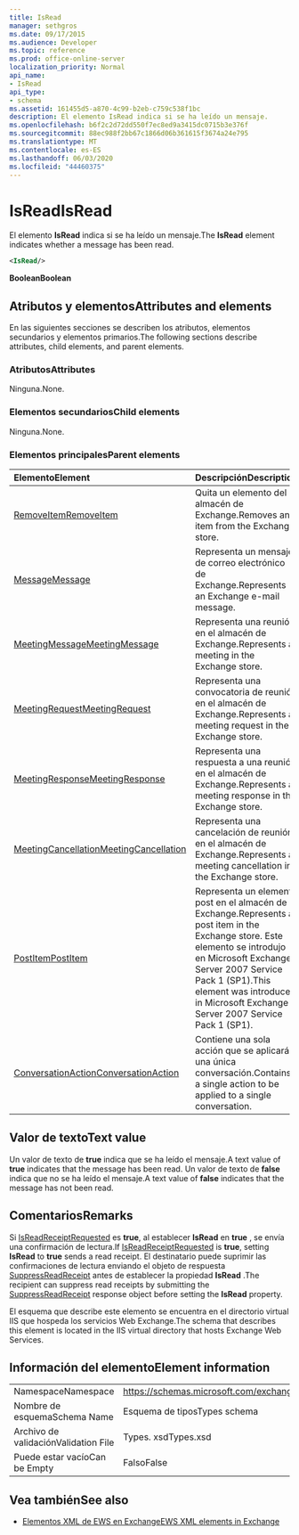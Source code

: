 ```yaml
---
title: IsRead
manager: sethgros
ms.date: 09/17/2015
ms.audience: Developer
ms.topic: reference
ms.prod: office-online-server
localization_priority: Normal
api_name:
- IsRead
api_type:
- schema
ms.assetid: 161455d5-a870-4c99-b2eb-c759c538f1bc
description: El elemento IsRead indica si se ha leído un mensaje.
ms.openlocfilehash: b6f2c2d72dd550f7ec8ed9a3415dc0715b3e376f
ms.sourcegitcommit: 88ec988f2bb67c1866d06b361615f3674a24e795
ms.translationtype: MT
ms.contentlocale: es-ES
ms.lasthandoff: 06/03/2020
ms.locfileid: "44460375"
---
```

# <a name="isread"></a><span data-ttu-id="32124-103">IsRead</span><span class="sxs-lookup"><span data-stu-id="32124-103">IsRead</span></span>

<span data-ttu-id="32124-104">El elemento **IsRead** indica si se ha leído un mensaje.</span><span class="sxs-lookup"><span data-stu-id="32124-104">The **IsRead** element indicates whether a message has been read.</span></span> 
  
```XML
<IsRead/>
```

 <span data-ttu-id="32124-105">**Boolean**</span><span class="sxs-lookup"><span data-stu-id="32124-105">**Boolean**</span></span>
## <a name="attributes-and-elements"></a><span data-ttu-id="32124-106">Atributos y elementos</span><span class="sxs-lookup"><span data-stu-id="32124-106">Attributes and elements</span></span>

<span data-ttu-id="32124-107">En las siguientes secciones se describen los atributos, elementos secundarios y elementos primarios.</span><span class="sxs-lookup"><span data-stu-id="32124-107">The following sections describe attributes, child elements, and parent elements.</span></span>
  
### <a name="attributes"></a><span data-ttu-id="32124-108">Atributos</span><span class="sxs-lookup"><span data-stu-id="32124-108">Attributes</span></span>

<span data-ttu-id="32124-109">Ninguna.</span><span class="sxs-lookup"><span data-stu-id="32124-109">None.</span></span>
  
### <a name="child-elements"></a><span data-ttu-id="32124-110">Elementos secundarios</span><span class="sxs-lookup"><span data-stu-id="32124-110">Child elements</span></span>

<span data-ttu-id="32124-111">Ninguna.</span><span class="sxs-lookup"><span data-stu-id="32124-111">None.</span></span>
  
### <a name="parent-elements"></a><span data-ttu-id="32124-112">Elementos principales</span><span class="sxs-lookup"><span data-stu-id="32124-112">Parent elements</span></span>

|<span data-ttu-id="32124-113">**Elemento**</span><span class="sxs-lookup"><span data-stu-id="32124-113">**Element**</span></span>|<span data-ttu-id="32124-114">**Descripción**</span><span class="sxs-lookup"><span data-stu-id="32124-114">**Description**</span></span>|
|:-----|:-----|
|[<span data-ttu-id="32124-115">RemoveItem</span><span class="sxs-lookup"><span data-stu-id="32124-115">RemoveItem</span></span>](removeitem.md) <br/> |<span data-ttu-id="32124-116">Quita un elemento del almacén de Exchange.</span><span class="sxs-lookup"><span data-stu-id="32124-116">Removes an item from the Exchange store.</span></span>  <br/> |
|[<span data-ttu-id="32124-117">Message</span><span class="sxs-lookup"><span data-stu-id="32124-117">Message</span></span>](message-ex15websvcsotherref.md) <br/> |<span data-ttu-id="32124-118">Representa un mensaje de correo electrónico de Exchange.</span><span class="sxs-lookup"><span data-stu-id="32124-118">Represents an Exchange e-mail message.</span></span>  <br/> |
|[<span data-ttu-id="32124-119">MeetingMessage</span><span class="sxs-lookup"><span data-stu-id="32124-119">MeetingMessage</span></span>](meetingmessage.md) <br/> |<span data-ttu-id="32124-120">Representa una reunión en el almacén de Exchange.</span><span class="sxs-lookup"><span data-stu-id="32124-120">Represents a meeting in the Exchange store.</span></span>  <br/> |
|[<span data-ttu-id="32124-121">MeetingRequest</span><span class="sxs-lookup"><span data-stu-id="32124-121">MeetingRequest</span></span>](meetingrequest.md) <br/> |<span data-ttu-id="32124-122">Representa una convocatoria de reunión en el almacén de Exchange.</span><span class="sxs-lookup"><span data-stu-id="32124-122">Represents a meeting request in the Exchange store.</span></span>  <br/> |
|[<span data-ttu-id="32124-123">MeetingResponse</span><span class="sxs-lookup"><span data-stu-id="32124-123">MeetingResponse</span></span>](meetingresponse.md) <br/> |<span data-ttu-id="32124-124">Representa una respuesta a una reunión en el almacén de Exchange.</span><span class="sxs-lookup"><span data-stu-id="32124-124">Represents a meeting response in the Exchange store.</span></span>  <br/> |
|[<span data-ttu-id="32124-125">MeetingCancellation</span><span class="sxs-lookup"><span data-stu-id="32124-125">MeetingCancellation</span></span>](meetingcancellation.md) <br/> |<span data-ttu-id="32124-126">Representa una cancelación de reunión en el almacén de Exchange.</span><span class="sxs-lookup"><span data-stu-id="32124-126">Represents a meeting cancellation in the Exchange store.</span></span>  <br/> |
|[<span data-ttu-id="32124-127">PostItem</span><span class="sxs-lookup"><span data-stu-id="32124-127">PostItem</span></span>](postitem.md) <br/> |<span data-ttu-id="32124-128">Representa un elemento post en el almacén de Exchange.</span><span class="sxs-lookup"><span data-stu-id="32124-128">Represents a post item in the Exchange store.</span></span> <span data-ttu-id="32124-129">Este elemento se introdujo en Microsoft Exchange Server 2007 Service Pack 1 (SP1).</span><span class="sxs-lookup"><span data-stu-id="32124-129">This element was introduced in Microsoft Exchange Server 2007 Service Pack 1 (SP1).</span></span>  <br/> |
|[<span data-ttu-id="32124-130">ConversationAction</span><span class="sxs-lookup"><span data-stu-id="32124-130">ConversationAction</span></span>](conversationaction.md) <br/> |<span data-ttu-id="32124-131">Contiene una sola acción que se aplicará a una única conversación.</span><span class="sxs-lookup"><span data-stu-id="32124-131">Contains a single action to be applied to a single conversation.</span></span>  <br/> |
   
## <a name="text-value"></a><span data-ttu-id="32124-132">Valor de texto</span><span class="sxs-lookup"><span data-stu-id="32124-132">Text value</span></span>

<span data-ttu-id="32124-133">Un valor de texto de **true** indica que se ha leído el mensaje.</span><span class="sxs-lookup"><span data-stu-id="32124-133">A text value of **true** indicates that the message has been read.</span></span> <span data-ttu-id="32124-134">Un valor de texto de **false** indica que no se ha leído el mensaje.</span><span class="sxs-lookup"><span data-stu-id="32124-134">A text value of **false** indicates that the message has not been read.</span></span> 
  
## <a name="remarks"></a><span data-ttu-id="32124-135">Comentarios</span><span class="sxs-lookup"><span data-stu-id="32124-135">Remarks</span></span>

<span data-ttu-id="32124-136">Si [IsReadReceiptRequested](isreadreceiptrequested.md) es **true**, al establecer **IsRead** en **true** , se envía una confirmación de lectura.</span><span class="sxs-lookup"><span data-stu-id="32124-136">If [IsReadReceiptRequested](isreadreceiptrequested.md) is **true**, setting **IsRead** to **true** sends a read receipt.</span></span> <span data-ttu-id="32124-137">El destinatario puede suprimir las confirmaciones de lectura enviando el objeto de respuesta [SuppressReadReceipt](suppressreadreceipt.md) antes de establecer la propiedad **IsRead** .</span><span class="sxs-lookup"><span data-stu-id="32124-137">The recipient can suppress read receipts by submitting the [SuppressReadReceipt](suppressreadreceipt.md) response object before setting the **IsRead** property.</span></span> 
  
<span data-ttu-id="32124-138">El esquema que describe este elemento se encuentra en el directorio virtual IIS que hospeda los servicios Web Exchange.</span><span class="sxs-lookup"><span data-stu-id="32124-138">The schema that describes this element is located in the IIS virtual directory that hosts Exchange Web Services.</span></span>
  
## <a name="element-information"></a><span data-ttu-id="32124-139">Información del elemento</span><span class="sxs-lookup"><span data-stu-id="32124-139">Element information</span></span>

|||
|:-----|:-----|
|<span data-ttu-id="32124-140">Namespace</span><span class="sxs-lookup"><span data-stu-id="32124-140">Namespace</span></span>  <br/> |https://schemas.microsoft.com/exchange/services/2006/types  <br/> |
|<span data-ttu-id="32124-141">Nombre de esquema</span><span class="sxs-lookup"><span data-stu-id="32124-141">Schema Name</span></span>  <br/> |<span data-ttu-id="32124-142">Esquema de tipos</span><span class="sxs-lookup"><span data-stu-id="32124-142">Types schema</span></span>  <br/> |
|<span data-ttu-id="32124-143">Archivo de validación</span><span class="sxs-lookup"><span data-stu-id="32124-143">Validation File</span></span>  <br/> |<span data-ttu-id="32124-144">Types. xsd</span><span class="sxs-lookup"><span data-stu-id="32124-144">Types.xsd</span></span>  <br/> |
|<span data-ttu-id="32124-145">Puede estar vacío</span><span class="sxs-lookup"><span data-stu-id="32124-145">Can be Empty</span></span>  <br/> |<span data-ttu-id="32124-146">Falso</span><span class="sxs-lookup"><span data-stu-id="32124-146">False</span></span>  <br/> |
   
## <a name="see-also"></a><span data-ttu-id="32124-147">Vea también</span><span class="sxs-lookup"><span data-stu-id="32124-147">See also</span></span>



- [<span data-ttu-id="32124-148">Elementos XML de EWS en Exchange</span><span class="sxs-lookup"><span data-stu-id="32124-148">EWS XML elements in Exchange</span></span>](ews-xml-elements-in-exchange.md)

